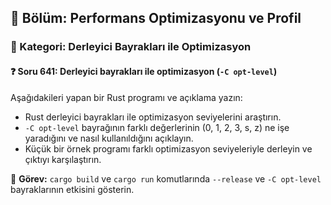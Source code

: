 ## 📘 Bölüm: Performans Optimizasyonu ve Profil
### 🔹 Kategori: Derleyici Bayrakları ile Optimizasyon
#### ❓ Soru 641: Derleyici bayrakları ile optimizasyon (`-C opt-level`)

Aşağıdakileri yapan bir Rust programı ve açıklama yazın:

- Rust derleyici bayrakları ile optimizasyon seviyelerini araştırın.
- `-C opt-level` bayrağının farklı değerlerinin (0, 1, 2, 3, s, z) ne işe yaradığını ve nasıl kullanıldığını açıklayın.
- Küçük bir örnek programı farklı optimizasyon seviyeleriyle derleyin ve çıktıyı karşılaştırın.

🔧 **Görev:** `cargo build` ve `cargo run` komutlarında `--release` ve `-C opt-level` bayraklarının etkisini gösterin.

